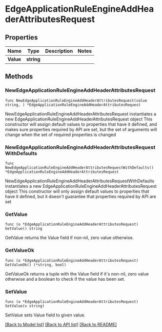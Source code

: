 # EdgeApplicationRuleEngineAddHeaderAttributesRequest

## Properties

Name | Type | Description | Notes
------------ | ------------- | ------------- | -------------
**Value** | **string** |  | 

## Methods

### NewEdgeApplicationRuleEngineAddHeaderAttributesRequest

`func NewEdgeApplicationRuleEngineAddHeaderAttributesRequest(value string, ) *EdgeApplicationRuleEngineAddHeaderAttributesRequest`

NewEdgeApplicationRuleEngineAddHeaderAttributesRequest instantiates a new EdgeApplicationRuleEngineAddHeaderAttributesRequest object
This constructor will assign default values to properties that have it defined,
and makes sure properties required by API are set, but the set of arguments
will change when the set of required properties is changed

### NewEdgeApplicationRuleEngineAddHeaderAttributesRequestWithDefaults

`func NewEdgeApplicationRuleEngineAddHeaderAttributesRequestWithDefaults() *EdgeApplicationRuleEngineAddHeaderAttributesRequest`

NewEdgeApplicationRuleEngineAddHeaderAttributesRequestWithDefaults instantiates a new EdgeApplicationRuleEngineAddHeaderAttributesRequest object
This constructor will only assign default values to properties that have it defined,
but it doesn't guarantee that properties required by API are set

### GetValue

`func (o *EdgeApplicationRuleEngineAddHeaderAttributesRequest) GetValue() string`

GetValue returns the Value field if non-nil, zero value otherwise.

### GetValueOk

`func (o *EdgeApplicationRuleEngineAddHeaderAttributesRequest) GetValueOk() (*string, bool)`

GetValueOk returns a tuple with the Value field if it's non-nil, zero value otherwise
and a boolean to check if the value has been set.

### SetValue

`func (o *EdgeApplicationRuleEngineAddHeaderAttributesRequest) SetValue(v string)`

SetValue sets Value field to given value.



[[Back to Model list]](../README.md#documentation-for-models) [[Back to API list]](../README.md#documentation-for-api-endpoints) [[Back to README]](../README.md)


